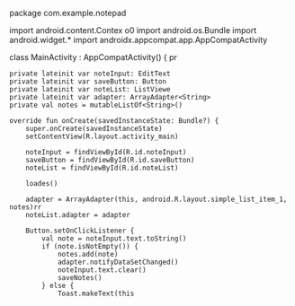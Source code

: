 
package com.example.notepad 

import android.content.Contex o0
import android.os.Bundle
import android.widget.*
import androidx.appcompat.app.AppCompatActivity

class MainActivity : AppCompatActivity() {  pr

    private lateinit var noteInput: EditText 
    private lateinit var saveButton: Button
    private lateinit var noteList: ListViewe
    private lateinit var adapter: ArrayAdapter<String>
    private val notes = mutableListOf<String>()

    override fun onCreate(savedInstanceState: Bundle?) {
        super.onCreate(savedInstanceState)
        setContentView(R.layout.activity_main)

        noteInput = findViewById(R.id.noteInput)
        saveButton = findViewById(R.id.saveButton)
        noteList = findViewById(R.id.noteList)

        loades() 

        adapter = ArrayAdapter(this, android.R.layout.simple_list_item_1, notes)rr
        noteList.adapter = adapter

        Button.setOnClickListener {
            val note = noteInput.text.toString()
            if (note.isNotEmpty()) {
                notes.add(note)
                adapter.notifyDataSetChanged()
                noteInput.text.clear()
                saveNotes()
            } else {
                Toast.makeText(this
